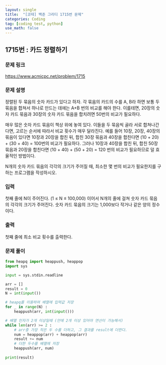 ```yaml
---
layout: single
title:  "[코테] 백준 그리디 1715번 문제"
categories: Coding
tag: [coding test, python]
use_math: false
---
```


## 1715번 : 카드 정렬하기
### 문제 링크
<https://www.acmicpc.net/problem/1715>

### 문제 설명
정렬된 두 묶음의 숫자 카드가 있다고 하자. 각 묶음의 카드의 수를 A, B라 하면 보통 두 묶음을 합쳐서 하나로 만드는 데에는 A+B 번의 비교를 해야 한다. 이를테면, 20장의 숫자 카드 묶음과 30장의 숫자 카드 묶음을 합치려면 50번의 비교가 필요하다.

매우 많은 숫자 카드 묶음이 책상 위에 놓여 있다. 이들을 두 묶음씩 골라 서로 합쳐나간다면, 고르는 순서에 따라서 비교 횟수가 매우 달라진다. 예를 들어 10장, 20장, 40장의 묶음이 있다면 10장과 20장을 합친 뒤, 합친 30장 묶음과 40장을 합친다면 (10 + 20) + (30 + 40) = 100번의 비교가 필요하다. 그러나 10장과 40장을 합친 뒤, 합친 50장 묶음과 20장을 합친다면 (10 + 40) + (50 + 20) = 120 번의 비교가 필요하므로 덜 효율적인 방법이다.

N개의 숫자 카드 묶음의 각각의 크기가 주어질 때, 최소한 몇 번의 비교가 필요한지를 구하는 프로그램을 작성하시오.

### 입력
첫째 줄에 N이 주어진다. (1 ≤ N ≤ 100,000) 이어서 N개의 줄에 걸쳐 숫자 카드 묶음의 각각의 크기가 주어진다. 숫자 카드 묶음의 크기는 1,000보다 작거나 같은 양의 정수이다.

### 출력
첫째 줄에 최소 비교 횟수를 출력한다.

### 문제 풀이


```python
from heapq import heappush, heappop
import sys

input = sys.stdin.readline

arr = []
result = 0
N = int(input())

# heapq를 이용하여 배열에 입력값 저장
for _ in range(N) : 
    heappush(arr, int(input()))

# 배열 인자가 2개 이상일때 (안에 2개 이상 있어야 연산이 가능해서)
while len(arr) >= 2 : 
    # arr중 가장 작은 두 수를 더하고, 그 결과를 result에 더한다.
    num = heappop(arr) + heappop(arr) 
    result += num 
    # 더한 두수를 배열에 저장
    heappush(arr, num)
    
print(result)
```
